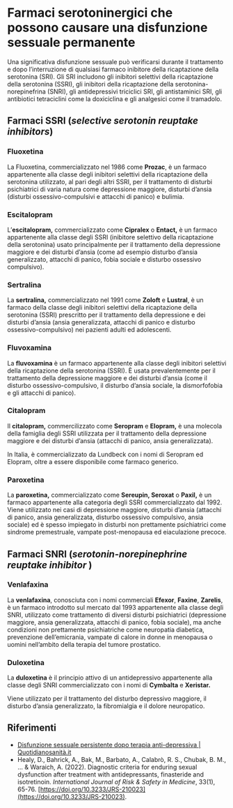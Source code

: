 # Farmaci serotoninergici che possono causare una disfunzione sessuale permanente

Una significativa disfunzione sessuale può verificarsi durante il trattamento e dopo l’interruzione di qualsiasi farmaco inibitore della ricaptazione della serotonina (SRI). Gli SRI includono gli inibitori selettivi della ricaptazione della serotonina (SSRI), gli inibitori della ricaptazione della serotonina-norepinefrina (SNRI), gli antidepressivi triciclici SRI, gli antistaminici SRI, gli antibiotici tetraciclini come la doxiciclina e gli analgesici come il tramadolo.

## Farmaci SSRI (_selective serotonin reuptake inhibitors_)

### Fluoxetina

La Fluoxetina, commercializzato nel 1986 come **Prozac**, è un farmaco appartenente alla classe degli inibitori selettivi della ricaptazione della serotonina utilizzato, al pari degli altri SSRI, per il trattamento di disturbi psichiatrici di varia natura come depressione maggiore, disturbi d’ansia (disturbi ossessivo-compulsivi e attacchi di panico) e bulimia.

### Escitalopram

L’**escitalopram,** commercializzato come **Cipralex** o **Entact,** è un farmaco appartenente alla classe degli SSRI (inibitore selettivo della ricaptazione della serotonina) usato principalmente per il trattamento della depressione maggiore e dei disturbi d’ansia (come ad esempio disturbo d’ansia generalizzato, attacchi di panico, fobia sociale e disturbo ossessivo compulsivo).

### Sertralina

La **sertralina,** commercializzato nel 1991 come **Zoloft** e **Lustral**, è un farmaco della classe degli inibitori selettivi della ricaptazione della serotonina (SSRI) prescritto per il trattamento della depressione e dei disturbi d’ansia (ansia generalizzata, attacchi di panico e disturbo ossessivo-compulsivo) nei pazienti adulti ed adolescenti.

### Fluvoxamina

La **fluvoxamina** è un farmaco appartenente alla classe degli inibitori selettivi della ricaptazione della serotonina (SSRI). È usata prevalentemente per il trattamento della depressione maggiore e dei disturbi d’ansia (come il disturbo ossessivo-compulsivo, il disturbo d’ansia sociale, la dismorfofobia e gli attacchi di panico).

### Citalopram

Il **citalopram,** commercilizzato come **Seropram** e **Elopram,** è una molecola della famiglia degli SSRI utilizzata per il trattamento della depressione maggiore e dei disturbi d’ansia (attacchi di panico, ansia generalizzata).

In Italia, è commercializzato da Lundbeck con i nomi di Seropram ed Elopram, oltre a essere disponibile come farmaco generico.

### Paroxetina

La **paroxetina,** commercializzato come **Sereupin, Seroxat** o **Paxil,** è un farmaco appartenente alla categoria degli SSRI commercializzato dal 1992. Viene utilizzato nei casi di depressione maggiore, disturbi d’ansia (attacchi di panico, ansia generalizzata, disturbo ossessivo compulsivo, ansia sociale) ed è spesso impiegato in disturbi non prettamente psichiatrici come sindrome premestruale, vampate post-menopausa ed eiaculazione precoce.

## Farmaci SNRI (_serotonin-norepinephrine reuptake inhibitor_ )

### Venlafaxina

La **venlafaxina**, conosciuta con i nomi commerciali **Efexor**, **Faxine**, **Zarelis**, è un farmaco introdotto sul mercato dal 1993 appartenente alla classe degli SNRI, utilizzato come trattamento di diversi disturbi psichiatrici (depressione maggiore, ansia generalizzata, attacchi di panico, fobia sociale), ma anche condizioni non prettamente psichiatriche come neuropatia diabetica, prevenzione dell’emicrania, vampate di calore in donne in menopausa o uomini nell’ambito della terapia del tumore prostatico.

### Duloxetina

La **duloxetina** è il principio attivo di un antidepressivo appartenente alla classe degli SNRI commercializzato con i nomi di **Cymbalta** e **Xeristar.**

Viene utilizzato per il trattamento del disturbo depressivo maggiore, il disturbo d’ansia generalizzato, la fibromialgia e il dolore neuropatico.

## Riferimenti

* [Disfunzione sessuale persistente dopo terapia anti-depressiva | Quotidianosanità.it](https://www.quotidianosanita.it/scienza-e-farmaci/articolo.php?articolo_id=76915)
* Healy, D., Bahrick, A., Bak, M., Barbato, A., Calabrò, R. S., Chubak, B. M., ... & Waraich, A. (2022). Diagnostic criteria for enduring sexual dysfunction after treatment with antidepressants, finasteride and isotretinoin. _International Journal of Risk & Safety in Medicine_, 33(1), 65-76.
[https://doi.org/10.3233/JRS-210023](https://doi.org/10.3233/JRS-210023).
